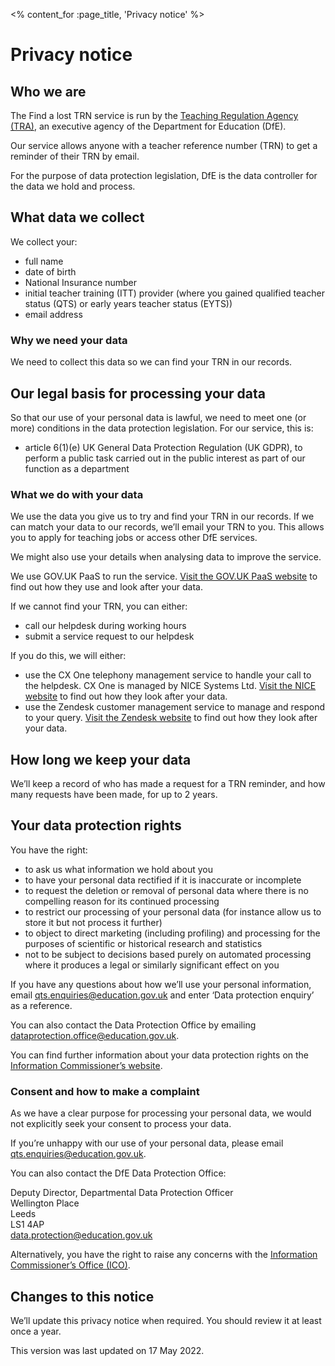 <% content_for :page_title, 'Privacy notice' %>

# Privacy notice

## Who we are

The Find a lost TRN service is run by the [Teaching Regulation Agency
(TRA)](https://www.gov.uk/government/organisations/teaching-regulation-agency/about),
an executive agency of the Department for Education (DfE).

Our service allows anyone with a teacher reference number (TRN) to get a
reminder of their TRN by email.

For the purpose of data protection legislation, DfE is the data controller for
the data we hold and process.

## What data we collect

We collect your:

- full name
- date of birth
- National Insurance number
- initial teacher training (ITT) provider (where you gained qualified teacher
  status (QTS) or early years teacher status (EYTS))
- email address

### Why we need your data

We need to collect this data so we can find your TRN in our records.

## Our legal basis for processing your data

So that our use of your personal data is lawful, we need to meet one (or more)
conditions in the data protection legislation. For our service, this is:

- article 6(1)(e) UK General Data Protection Regulation (UK GDPR), to perform a
  public task carried out in the public interest as part of our function as a
  department

### What we do with your data

We use the data you give us to try and find your TRN in our records. If we can
match your data to our records, we’ll email your TRN to you. This allows you to
apply for teaching jobs or access other DfE services.

We might also use your details when analysing data to improve the service.

We use GOV.UK PaaS to run the service. [Visit the GOV.UK PaaS
website](https://www.cloud.service.gov.uk/privacy-notice/#what-data-we-collect-from-end-users)
to find out how they use and look after your data.

If we cannot find your TRN, you can either:

- call our helpdesk during working hours
- submit a service request to our helpdesk

If you do this, we will either:

- use the CX One telephony management service to handle your call to the
  helpdesk. CX One is managed by NICE Systems Ltd. [Visit the NICE
  website](https://www.nice.com/websites/CXone-WFO/privacy-policy.html) to find
  out how they look after your data.
- use the Zendesk customer management service to manage and respond to your
  query. [Visit the Zendesk
  website](https://www.zendesk.co.uk/company/privacy-and-data-protection/#faq-general-1)
  to find out how they look after your data.

## How long we keep your data

We’ll keep a record of who has made a request for a TRN reminder, and how many
requests have been made, for up to 2 years.

## Your data protection rights

You have the right:

- to ask us what information we hold about you
- to have your personal data rectified if it is inaccurate or incomplete
- to request the deletion or removal of personal data where there is no
  compelling reason for its continued processing
- to restrict our processing of your personal data (for instance allow us to
  store it but not process it further)
- to object to direct marketing (including profiling) and processing for the
  purposes of scientific or historical research and statistics
- not to be subject to decisions based purely on automated processing where it
  produces a legal or similarly significant effect on you

If you have any questions about how we’ll use your personal information,
email [qts.enquiries@education.gov.uk](mailto:qts.enquiries@education.gov.uk)
and enter ‘Data protection enquiry’ as a reference.

You can also contact the Data Protection Office by emailing
[dataprotection.office@education.gov.uk](mailto:dataprotection.office@education.gov.uk).

You can find further information about your data protection rights on
the [Information Commissioner’s
website](https://ico.org.uk/for-organisations/guide-to-data-protection/principle-6-rights/).

### Consent and how to make a complaint

As we have a clear purpose for processing your personal data, we would not
explicitly seek your consent to process your data.

If you’re unhappy with our use of your personal data, please
email [qts.enquiries@education.gov.uk](mailto:qts.enquiries@education.gov.uk).

You can also contact the DfE Data Protection Office:

Deputy Director, Departmental Data Protection Officer<br />
Wellington Place<br />
Leeds<br />
LS1 4AP<br />
[data.protection@education.gov.uk](mailto:data.protection@education.gov.uk)

Alternatively, you have the right to raise any concerns with the [Information
Commissioner’s Office (ICO)](https://ico.org.uk/concerns/).

## Changes to this notice

We’ll update this privacy notice when required. You should review it at least once a year.

This version was last updated on 17 May 2022.
